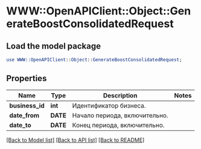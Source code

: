 # WWW::OpenAPIClient::Object::GenerateBoostConsolidatedRequest

## Load the model package
```perl
use WWW::OpenAPIClient::Object::GenerateBoostConsolidatedRequest;
```

## Properties
Name | Type | Description | Notes
------------ | ------------- | ------------- | -------------
**business_id** | **int** | Идентификатор бизнеса. | 
**date_from** | **DATE** | Начало периода, включительно. | 
**date_to** | **DATE** | Конец периода, включительно. | 

[[Back to Model list]](../README.md#documentation-for-models) [[Back to API list]](../README.md#documentation-for-api-endpoints) [[Back to README]](../README.md)


